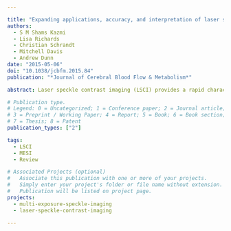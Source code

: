 ```yaml
---

title: "Expanding applications, accuracy, and interpretation of laser speckle contrast imaging of cerebral blood flow"
authors:
  - S M Shams Kazmi
  - Lisa Richards
  - Christian Schrandt
  - Mitchell Davis
  - Andrew Dunn
date: "2015-05-06"
doi: "10.1038/jcbfm.2015.84"
publication: "*Journal of Cerebral Blood Flow & Metabolism*"

abstract: Laser speckle contrast imaging (LSCI) provides a rapid characterization of cortical flow dynamics for functional monitoring of the microcirculation. The technique stems from interactions of laser light with moving particles. These interactions encode the encountered Doppler phenomena within a random interference pattern imaged in widefield, known as laser speckle. Studies of neurovascular function and coupling with LSCI have benefited from the real-time characterization of functional dynamics in the laboratory setting through quantification of perfusion dynamics. While the technique has largely been relegated to acute small animal imaging, its scalability is being assessed and characterized for both chronic and clinical neurovascular imaging.

# Publication type.
# Legend: 0 = Uncategorized; 1 = Conference paper; 2 = Journal article;
# 3 = Preprint / Working Paper; 4 = Report; 5 = Book; 6 = Book section;
# 7 = Thesis; 8 = Patent
publication_types: ["2"]

tags:
  - LSCI
  - MESI
  - Review

# Associated Projects (optional)
#   Associate this publication with one or more of your projects.
#   Simply enter your project's folder or file name without extension.
#   Publication will be listed on project page.
projects:
  - multi-exposure-speckle-imaging
  - laser-speckle-contrast-imaging

---
```

